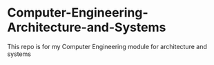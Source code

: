 # Computer-Engineering-Architecture-and-Systems
This repo is for my Computer Engineering module for architecture and systems 
